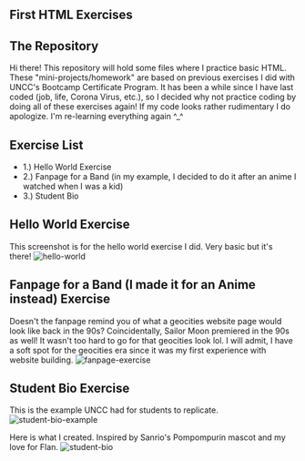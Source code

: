 ## First HTML Exercises

## The Repository
Hi there! This repository will hold some files where I practice basic HTML. These "mini-projects/homework" are based on previous exercises I did with UNCC's Bootcamp Certificate Program. It has been a while since I have last coded (job, life, Corona Virus, etc.), so I decided why not practice coding by doing all of these exercises again! If my code looks rather rudimentary I do apologize. I'm re-learning everything again ^_^ 

## Exercise List 
* 1.) Hello World Exercise 
* 2.) Fanpage for a Band (in my example, I decided to do it after an anime I watched when I was a kid) 
* 3.) Student Bio 

## Hello World Exercise
This screenshot is for the hello world exercise I did. Very basic but it's there! 
![hello-world](https://user-images.githubusercontent.com/66345751/84714486-c9b16980-af3b-11ea-8fe5-3acd6a41d600.JPG)

## Fanpage for a Band (I made it for an Anime instead) Exercise
Doesn't the fanpage remind you of what a geocities website page would look like back in the 90s? Coincidentally, Sailor Moon premiered in the 90s as well! It wasn't too hard to go for that geocities look lol. I will admit, I have a soft spot for the geocities era since it was my first experience with website building. 
![fanpage-exercise](https://user-images.githubusercontent.com/66345751/84714961-324d1600-af3d-11ea-9f96-e10eb2120593.JPG)

## Student Bio Exercise 
This is the example UNCC had for students to replicate. 
![student-bio-example](https://user-images.githubusercontent.com/66345751/84715736-5d386980-af3f-11ea-815c-e7b31411abc3.JPG)


Here is what I created. Inspired by Sanrio's Pompompurin mascot and my love for Flan. 
![student-bio](https://user-images.githubusercontent.com/66345751/84715799-91ac2580-af3f-11ea-8479-41bd7e988f91.JPG)
